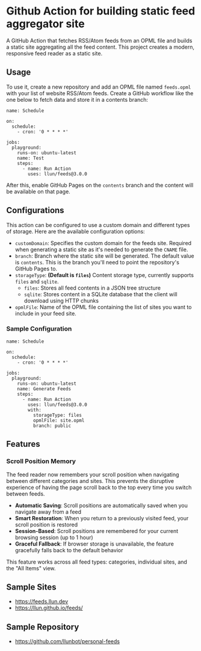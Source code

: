 # Github Action for building static feed aggregator site

A GitHub Action that fetches RSS/Atom feeds from an OPML file and builds a static site aggregating all the feed content. This project creates a modern, responsive feed reader as a static site.

## Usage

To use it, create a new repository and add an OPML file named `feeds.opml` with your list of website RSS/Atom feeds. Create a GitHub workflow like the one below to fetch data and store it in a contents branch:

```
name: Schedule

on:
  schedule:
    - cron: '0 * * * *'

jobs:
  playground:
    runs-on: ubuntu-latest
    name: Test
    steps:
      - name: Run Action
        uses: llun/feeds@3.0.0
```

After this, enable GitHub Pages on the `contents` branch and the content will be available on that page.

## Configurations

This action can be configured to use a custom domain and different types of storage. Here are the available configuration options:

- `customDomain`: Specifies the custom domain for the feeds site. Required when generating a static site as it's needed to generate the `CNAME` file.
- `branch`: Branch where the static site will be generated. The default value is `contents`. This is the branch you'll need to point the repository's GitHub Pages to.
- `storageType`: **(Default is `files`)** Content storage type, currently supports `files` and `sqlite`. 
  - `files`: Stores all feed contents in a JSON tree structure
  - `sqlite`: Stores content in a SQLite database that the client will download using HTTP chunks
- `opmlFile`: Name of the OPML file containing the list of sites you want to include in your feed site.

### Sample Configuration

```
name: Schedule

on:
  schedule:
    - cron: '0 * * * *'

jobs:
  playground:
    runs-on: ubuntu-latest
    name: Generate Feeds
    steps:
      - name: Run Action
        uses: llun/feeds@3.0.0
        with:
          storageType: files
          opmlFile: site.opml
          branch: public
```

## Features

### Scroll Position Memory

The feed reader now remembers your scroll position when navigating between different categories and sites. This prevents the disruptive experience of having the page scroll back to the top every time you switch between feeds.

- **Automatic Saving**: Scroll positions are automatically saved when you navigate away from a feed
- **Smart Restoration**: When you return to a previously visited feed, your scroll position is restored
- **Session-Based**: Scroll positions are remembered for your current browsing session (up to 1 hour)
- **Graceful Fallback**: If browser storage is unavailable, the feature gracefully falls back to the default behavior

This feature works across all feed types: categories, individual sites, and the "All Items" view.

## Sample Sites

- https://feeds.llun.dev
- https://llun.github.io/feeds/

## Sample Repository

- https://github.com/llunbot/personal-feeds